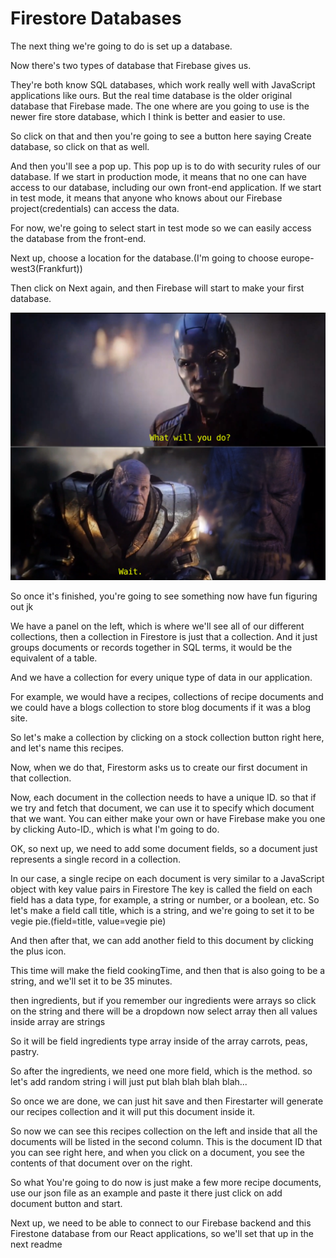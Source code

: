 # Firestore Databases

The next thing we're going to do is set up a database.

Now there's two types of database that Firebase gives us.

They're both know SQL databases, which work really well with JavaScript applications like ours. But the real time database is the older original database that Firebase made. The one where are you going to use is the newer fire store database, which I think is better and easier to use.

So click on that and then you're going to see a button here saying Create database, so click on that as well.

And then you'll see a pop up. This pop up is to do with security rules of our database. If we start in production mode, it means that no one can have access to our database, including our own front-end application. If we start in test mode, it means that anyone who knows about our Firebase project(credentials) can access the data.

For now, we're going to select start in test mode so we can easily access the database from the front-end.

Next up, choose a location for the database.(I'm going to choose europe-west3(Frankfurt))

Then click on Next again, and then Firebase will start to make your first database.

![Now we wait again](./images/wait.webp)

So once it's finished, you're going to see something now have fun figuring out jk

We have a panel on the left, which is where we'll see all of our different collections, then a collection in Firestore is just that a collection. And it just groups documents or records together in SQL terms, it would be the equivalent of a table.

And we have a collection for every unique type of data in our application.

For example, we would have a recipes, collections of recipe documents and we could have a blogs collection to store blog documents if it was a blog site.

So let's make a collection by clicking on a stock collection button right here, and let's name this recipes.

Now, when we do that, Firestorm asks us to create our first document in that collection.

Now, each document in the collection needs to have a unique ID. so that if we try and fetch that document, we can use it to specify which document that we want. You can either make your own or have Firebase make you one by clicking Auto-ID., which is what I'm going to do.

OK, so next up, we need to add some document fields, so a document just represents a single record in a collection.

In our case, a single recipe on each document is very similar to a JavaScript object with key value pairs in Firestore The key is called the field on each field has a data type, for example, a string or number, or a boolean, etc. So let's make a field call title, which is a string, and we're going to set it to be vegie pie.(field=title, value=vegie pie)

And then after that, we can add another field to this document by clicking the plus icon.

This time will make the field cookingTime, and then that is also going to be a string, and we'll set it to be 35 minutes.

then ingredients, but if you remember our ingredients were arrays so click on the string and there will be a dropdown now select array then all values inside array are strings

So it will be field ingredients type array inside of the array carrots, peas, pastry.

So after the ingredients, we need one more field, which is the method. so let's add random string i will just put blah blah blah blah...

So once we are done, we can just hit save and then Firestarter will generate our recipes collection and it will put this document inside it.

So now we can see this recipes collection on the left and inside that all the documents will be listed in the second column. This is the document ID that you can see right here, and when you click on a document, you see the contents of that document over on the right.

So what You're going to do now is just make a few more recipe documents, use our json file as an example and paste it there just click on add document button and start.

Next up, we need to be able to connect to our Firebase backend and this Firestone database from our React applications, so we'll set that up in the next readme
